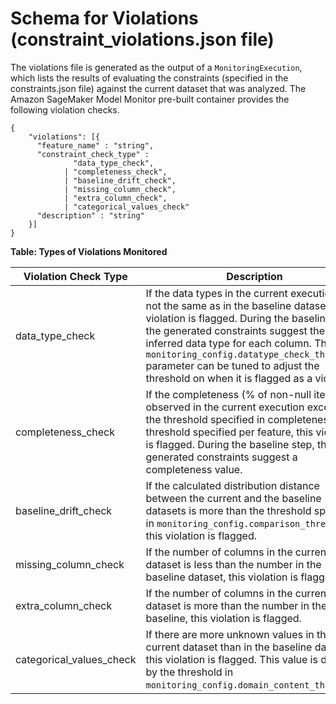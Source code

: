 # Schema for Violations \(constraint\_violations\.json file\)<a name="model-monitor-interpreting-violations"></a>

The violations file is generated as the output of a `MonitoringExecution`, which lists the results of evaluating the constraints \(specified in the constraints\.json file\) against the current dataset that was analyzed\. The Amazon SageMaker Model Monitor pre\-built container provides the following violation checks\.

```
{
    "violations": [{
      "feature_name" : "string",
      "constraint_check_type" :
              "data_type_check",
            | "completeness_check",
            | "baseline_drift_check",
            | "missing_column_check",
            | "extra_column_check",
            | "categorical_values_check"
      "description" : "string"
    }]
}
```


**Table: Types of Violations Monitored**  

| Violation Check Type | Description  | 
| --- | --- | 
| data\_type\_check | If the data types in the current execution are not the same as in the baseline dataset, this violation is flagged\. During the baseline step, the generated constraints suggest the inferred data type for each column\. The `monitoring_config.datatype_check_threshold` parameter can be tuned to adjust the threshold on when it is flagged as a violation\.  | 
| completeness\_check | If the completeness \(% of non\-null items\) observed in the current execution exceeds the threshold specified in completeness threshold specified per feature, this violation is flagged\. During the baseline step, the generated constraints suggest a completeness value\.   | 
| baseline\_drift\_check | If the calculated distribution distance between the current and the baseline datasets is more than the threshold specified in `monitoring_config.comparison_threshold`, this violation is flagged\.  | 
| missing\_column\_check | If the number of columns in the current dataset is less than the number in the baseline dataset, this violation is flagged\.  | 
| extra\_column\_check | If the number of columns in the current dataset is more than the number in the baseline, this violation is flagged\.  | 
| categorical\_values\_check | If there are more unknown values in the current dataset than in the baseline dataset, this violation is flagged\. This value is dictated by the threshold in `monitoring_config.domain_content_threshold`\.  | 